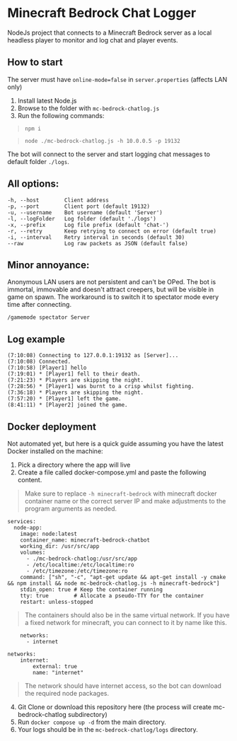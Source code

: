 # Minecraft Bedrock Chat Logger

NodeJs project that connects to a Minecraft Bedrock server as a local headless player to monitor and log chat and player events.



## How to start
The server must have `online-mode=false` in `server.properties` (affects LAN only)

1) Install latest Node.js
2) Browse to the folder with `mc-bedrock-chatlog.js`
3) Run the following commands:
   
> ```npm i```

> ```node ./mc-bedrock-chatlog.js -h 10.0.0.5 -p 19132```

The bot will connect to the server and start logging chat messages to default folder `./logs`.

## All options:
```
-h, --host        Client address
-p, --port        Client port (default 19132)
-u, --username    Bot username (default 'Server')
-l, --logFolder   Log folder (default './logs')
-x, --prefix      Log file prefix (default 'chat-')
-r, --retry       Keep retrying to connect on error (default true)
-i, --interval    Retry interval in seconds (default 30)
--raw             Log raw packets as JSON (default false)
```


## Minor annoyance:
Anonymous LAN users are not persistent and can't be OPed.
The bot is immortal, immovable and doesn't attract creepers,
but will be visible in game on spawn.
The workaround is to switch it to spectator mode every time after connecting.

`/gamemode spectator Server`

## Log example
```
(7:10:08) Connecting to 127.0.0.1:19132 as [Server]...
(7:10:08) Connected.
(7:10:58) [Player1] hello
(7:19:01) * [Player1] fell to their death.
(7:21:23) * Players are skipping the night.
(7:28:56) * [Player1] was burnt to a crisp whilst fighting.
(7:36:18) * Players are skipping the night.
(7:57:20) * [Player1] left the game.
(8:41:11) * [Player2] joined the game.
```

## Docker deployment
Not automated yet, but here is a quick guide assuming you have the latest Docker installed on the machine:

1) Pick a directory where the app will live
2) Create a file called docker-compose.yml and paste the following content.

> Make sure to replace `-h minecraft-bedrock` with minecraft docker container name 
> or the correct server IP and make adjustments to the program arguments as needed.

```
services:
  node-app:
    image: node:latest
    container_name: minecraft-bedrock-chatbot
    working_dir: /usr/src/app
    volumes:
      - ./mc-bedrock-chatlog:/usr/src/app
      - /etc/localtime:/etc/localtime:ro
      - /etc/timezone:/etc/timezone:ro
    command: ["sh", "-c", "apt-get update && apt-get install -y cmake && npm install && node mc-bedrock-chatlog.js -h minecraft-bedrock"]
    stdin_open: true # Keep the container running
    tty: true        # Allocate a pseudo-TTY for the container
    restart: unless-stopped
```
> The containers should also be in the same virtual network. If you have a fixed network for minecraft, you can connect to it by name like this.
```
    networks:
      - internet
      
networks:
    internet:
        external: true
        name: "internet"
```
> The network should have internet access, so the bot can download the required node packages.

4) Git Clone or download this repository here (the process will create mc-bedrock-chatlog subdirectory)
5) Run `docker compose up -d` from the main directory.
6) Your logs should be in the `mc-bedrock-chatlog/logs` directory.